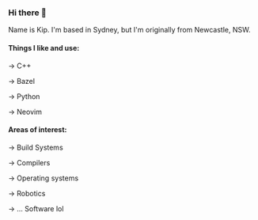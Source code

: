 ### Hi there 👋

Name is Kip. I'm based in Sydney, but I'm originally from Newcastle, NSW.

#### Things I like and use:

-> C++

-> Bazel

-> Python

-> Neovim

#### Areas of interest:

-> Build Systems

-> Compilers

-> Operating systems

-> Robotics

-> ... Software lol
